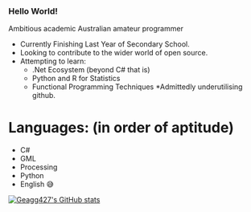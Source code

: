 ### Hello World!
Ambitious academic Australian amateur programmer
* Currently Finishing Last Year of Secondary School. 
* Looking to contribute to the wider world of open source.
* Attempting to learn:
  * .Net Ecosystem (beyond C# that is)
  * Python and R for Statistics
  * Functional Programming Techniques
*Admittedly underutilising github.
# Languages: (in order of aptitude)
* C#
* GML
* Processing
* Python
* English 😅

  
[![Geagg427's GitHub stats](https://github-readme-stats.vercel.app/api?username=Geagg427)](https://github.com/anuraghazra/github-readme-stats)


<!--
**Geagg427/Geagg427** is a ✨ _special_ ✨ repository because its `README.md` (this file) appears on your GitHub profile.

Here are some ideas to get you started:

- 🔭 I’m currently working on ...
- 🌱 I’m currently learning ...
- 👯 I’m looking to collaborate on ...
- 🤔 I’m looking for help with ...
- 💬 Ask me about ...
- 📫 How to reach me: ...
- 😄 Pronouns: ...
- ⚡ Fun fact: ...
-->
